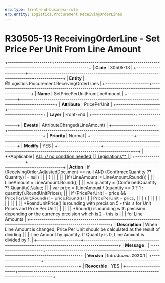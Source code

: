 ```yaml
---
erp.type: front-end-business-rule
erp.entity: Logistics.Procurement.ReceivingOrderLines
---
```


# R30505-13 ReceivingOrderLine - Set Price Per Unit From Line Amount
+----------------------+-----------------------------------------------------------------------------------------------+
| **Code**             | 30505-13                                                                                      |
+----------------------+-----------------------------------------------------------------------------------------------+
| **Entity**           | @Logistics.Procurement.ReceivingOrderLines                                                                            |
+----------------------+-----------------------------------------------------------------------------------------------+
| **Name**             | SetPricePerUnitFromLineAmount                                                                 |
+----------------------+-----------------------------------------------------------------------------------------------+
| **Attribute**        | PricePerUnit                                                                                  |
+----------------------+-----------------------------------------------------------------------------------------------+
| **Layer**            | Front-End                                                                                     |
+----------------------+-----------------------------------------------------------------------------------------------+
| **Events**           | AttributeChanged(LineAmount)                                                                  |
+----------------------+-----------------------------------------------------------------------------------------------+
| **Priority**         | Normal                                                                                        |
+----------------------+-----------------------------------------------------------------------------------------------+
| **Modify**           | YES                                                                                           |
+----------------------+-----------------------------------------------------------------------------------------------+
| **Applicable         | [ALL // no condition needed                                                                   |
| Legislations**       | ](https://confluence.erp.net/display/techdoc/Country+Specific+Functionality)                  |
+----------------------+-----------------------------------------------------------------------------------------------+
| **Action**           | if (ReceivingOrder.AdjustedDocument == null AND (ConfirmedQuantity ?? Quantity) != null)      |
|                      | {                                                                                             |
|                      |                                                                                               |
|                      | if (LineAmount != LineAmount.Round())                                                         |
|                      | LineAmount = LineAmount.Round();                                                              |
|                      | var quantity = (ConfirmedQuantity ?? Quantity).Value;                                         |
|                      | var price = (LineAmount / (quantity == 0 ? 1 : quantity)).RoundUnitPrice();                   |
|                      | if (PricePerUnit != price && PricePerUnit.Round() != price.Round())                           |
|                      | PricePerUnit = price;                                                                         |
|                      | }                                                                                             |
|                      |                                                                                               |
|                      |                                                                                               |
|                      |                                                                                               |
|                      | \*RoundUnitPrice() is rounding with precision 5 - this is for Unit Prices and Price Per Unit  |
|                      |                                                                                               |
|                      | \*Round() is rounding with precision depending on the currency precision which is 2 - this is |
|                      | for Line Amounts                                                                              |
+----------------------+-----------------------------------------------------------------------------------------------+
| **Description**      | When Line Amount is changed, Price Per Unit should be calculated as the result of dividing    |
|                      | Line Amount by quantity. If Quantity is 0, Line Amount is divided by 1.                       |
+----------------------+-----------------------------------------------------------------------------------------------+
| **Message**          |                                                                                               |
+----------------------+-----------------------------------------------------------------------------------------------+
| **Version**          | Introduced: 2020.1                                                                            |
+----------------------+-----------------------------------------------------------------------------------------------+
| **Revocable**        | YES                                                                                           |
+----------------------+-----------------------------------------------------------------------------------------------+

  

  

  
